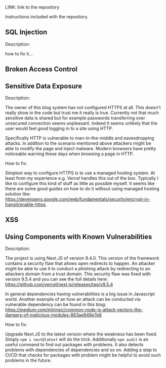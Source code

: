 LINK: link to the repository

Instructions included with the repository.

## SQL Injection

Description:

how to fix it...

## Broken Access Control

## Sensitive Data Exposure

Description:

The owner of this blog system has not configured HTTPS at all. This doesn't really show in the code but trust me it really is true. Currently not that much sensitive data is shared but for example passwords transferring over unsecured connection seems unpleasant. Indeed it seems unlikely that the user would feel good logging in to a site using HTTP.

Specifically HTTP is vulnerable to man-in-the-middle and eavesdropping attacks. In addition to the scenario mentioned above attackers might be able to modify the page and inject malware. Modern browsers have pretty noticeable warning these days when browsing a page in HTTP.

How to fix:

Simplest way to configure HTTPS is to use a managed hosting system. At least from my experience e.g. Vercel handles this out of the box. Typically I like to configure this kind of stuff as little as possible myself. It seems like there are some good guides on how to do it without using managed hosting solution like: https://developers.google.com/web/fundamentals/security/encrypt-in-transit/enable-https.

## XSS

## Using Components with Known Vulnerabilities

Description:

The project is using Next.JS of version 9.4.0. This version of the framework contains a security flaw that allows open redirects to happen. An attacker might be able to use it to conduct a phishing attack by redirecting to an attackers domain from a trust domain. This security flaw was fixed with version 9.5.4 and you can see the full details here: https://github.com/vercel/next.js/releases/tag/v9.5.4

In general dependencies having vulnerabilities is a big issue in Javascript world. Another example of an how an attack can be conducted via vulnerable dependency can be found in this blog: https://medium.com/intrinsic/common-node-js-attack-vectors-the-dangers-of-malicious-modules-863ae949e7e8

How to fix:

Upgrade Next.JS to the latest version where the weakness has been fixed. Simply `npm i next@latest` will do the trick. Additionally `npm audit` is an useful command to find out packages with problems. It also detects problems with dependencies of dependencies and so on. Adding a step to CI/CD that checks for packages with problem might be helpful to avoid such problems in the future.
